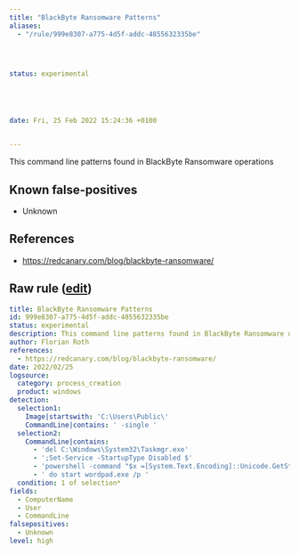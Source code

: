 ```yaml
---
title: "BlackByte Ransomware Patterns"
aliases:
  - "/rule/999e8307-a775-4d5f-addc-4855632335be"




status: experimental





date: Fri, 25 Feb 2022 15:24:36 +0100


---
```


This command line patterns found in BlackByte Ransomware operations

<!--more-->


## Known false-positives

* Unknown



## References

* https://redcanary.com/blog/blackbyte-ransomware/


## Raw rule ([edit](https://github.com/SigmaHQ/sigma/edit/master/rules/windows/process_creation/proc_creation_win_ransom_blackbyte.yml))
```yaml
title: BlackByte Ransomware Patterns
id: 999e8307-a775-4d5f-addc-4855632335be
status: experimental
description: This command line patterns found in BlackByte Ransomware operations
author: Florian Roth
references:
  - https://redcanary.com/blog/blackbyte-ransomware/
date: 2022/02/25
logsource:
  category: process_creation
  product: windows
detection:
  selection1:
    Image|startswith: 'C:\Users\Public\'
    CommandLine|contains: ' -single '
  selection2:
    CommandLine|contains:
      - 'del C:\Windows\System32\Taskmgr.exe'
      - ';Set-Service -StartupType Disabled $'
      - 'powershell -command "$x =[System.Text.Encoding]::Unicode.GetString([System.Convert]::FromBase64String('
      - ' do start wordpad.exe /p '
  condition: 1 of selection*
fields:
  - ComputerName
  - User
  - CommandLine
falsepositives:
  - Unknown
level: high

```
